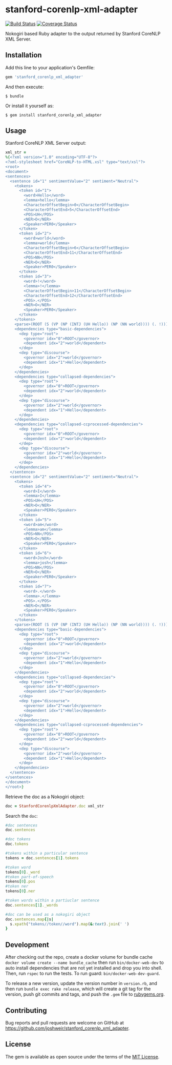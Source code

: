# stanford-corenlp-xml-adapter

[![Build Status](https://travis-ci.org/joshweir/stanford-corenlp-xml-adapter.svg?branch=master)](https://travis-ci.org/joshweir/stanford-corenlp-xml-adapter) [![Coverage Status](https://coveralls.io/repos/github/joshweir/stanford-corenlp-xml-adapter/badge.svg?branch=master)](https://coveralls.io/github/joshweir/stanford-corenlp-xml-adapter?branch=master)

Nokogiri based Ruby adapter to the output returned by Stanford CoreNLP XML Server.

## Installation

Add this line to your application's Gemfile:

```ruby
gem 'stanford_corenlp_xml_adapter'
```

And then execute:

    $ bundle

Or install it yourself as:

    $ gem install stanford_corenlp_xml_adapter

## Usage

Stanford CoreNLP XML Server output:

```ruby
xml_str =
%{<?xml version="1.0" encoding="UTF-8"?>
<?xml-stylesheet href="CoreNLP-to-HTML.xsl" type="text/xsl"?>
<root>
<document>
<sentences>
  <sentence id="1" sentimentValue="2" sentiment="Neutral">
    <tokens>
      <token id="1">
        <word>Hello</word>
        <lemma>hello</lemma>
        <CharacterOffsetBegin>0</CharacterOffsetBegin>
        <CharacterOffsetEnd>5</CharacterOffsetEnd>
        <POS>UH</POS>
        <NER>O</NER>
        <Speaker>PER0</Speaker>
      </token>
      <token id="2">
        <word>world</word>
        <lemma>world</lemma>
        <CharacterOffsetBegin>6</CharacterOffsetBegin>
        <CharacterOffsetEnd>11</CharacterOffsetEnd>
        <POS>NN</POS>
        <NER>O</NER>
        <Speaker>PER0</Speaker>
      </token>
      <token id="3">
        <word>!</word>
        <lemma>!</lemma>
        <CharacterOffsetBegin>11</CharacterOffsetBegin>
        <CharacterOffsetEnd>12</CharacterOffsetEnd>
        <POS>.</POS>
        <NER>O</NER>
        <Speaker>PER0</Speaker>
      </token>
    </tokens>
    <parse>(ROOT (S (VP (NP (INTJ (UH Hello)) (NP (NN world)))) (. !))) </parse>
    <dependencies type="basic-dependencies">
      <dep type="root">
        <governor idx="0">ROOT</governor>
        <dependent idx="2">world</dependent>
      </dep>
      <dep type="discourse">
        <governor idx="2">world</governor>
        <dependent idx="1">Hello</dependent>
      </dep>
    </dependencies>
    <dependencies type="collapsed-dependencies">
      <dep type="root">
        <governor idx="0">ROOT</governor>
        <dependent idx="2">world</dependent>
      </dep>
      <dep type="discourse">
        <governor idx="2">world</governor>
        <dependent idx="1">Hello</dependent>
      </dep>
    </dependencies>
    <dependencies type="collapsed-ccprocessed-dependencies">
      <dep type="root">
        <governor idx="0">ROOT</governor>
        <dependent idx="2">world</dependent>
      </dep>
      <dep type="discourse">
        <governor idx="2">world</governor>
        <dependent idx="1">Hello</dependent>
      </dep>
    </dependencies>
  </sentence>
  <sentence id="2" sentimentValue="2" sentiment="Neutral">
    <tokens>
      <token id="4">
        <word>I</word>
        <lemma>I</lemma>
        <POS>UH</POS>
        <NER>O</NER>
        <Speaker>PER0</Speaker>
      </token>
      <token id="5">
        <word>am</word>
        <lemma>am</lemma>
        <POS>NN</POS>
        <NER>O</NER>
        <Speaker>PER0</Speaker>
      </token>
      <token id="6">
        <word>Josh</word>
        <lemma>josh</lemma>
        <POS>NN</POS>
        <NER>O</NER>
        <Speaker>PER0</Speaker>
      </token>
      <token id="7">
        <word>.</word>
        <lemma>.</lemma>
        <POS>.</POS>
        <NER>O</NER>
        <Speaker>PER0</Speaker>
      </token>
    </tokens>
    <parse>(ROOT (S (VP (NP (INTJ (UH Hello)) (NP (NN world)))) (. !))) </parse>
    <dependencies type="basic-dependencies">
      <dep type="root">
        <governor idx="0">ROOT</governor>
        <dependent idx="2">world</dependent>
      </dep>
      <dep type="discourse">
        <governor idx="2">world</governor>
        <dependent idx="1">Hello</dependent>
      </dep>
    </dependencies>
    <dependencies type="collapsed-dependencies">
      <dep type="root">
        <governor idx="0">ROOT</governor>
        <dependent idx="2">world</dependent>
      </dep>
      <dep type="discourse">
        <governor idx="2">world</governor>
        <dependent idx="1">Hello</dependent>
      </dep>
    </dependencies>
    <dependencies type="collapsed-ccprocessed-dependencies">
      <dep type="root">
        <governor idx="0">ROOT</governor>
        <dependent idx="2">world</dependent>
      </dep>
      <dep type="discourse">
        <governor idx="2">world</governor>
        <dependent idx="1">Hello</dependent>
      </dep>
    </dependencies>
  </sentence>
</sentences>
</document>
</root>}
```

Retrieve the doc as a Nokogiri object:

```ruby
doc = StanfordCorenlpXmlAdapter.doc xml_str
```

Search the `doc`:

```ruby
#doc sentences
doc.sentences

#doc tokens
doc.tokens

#tokens within a particular sentence
tokens = doc.sentences[1].tokens

#token word
tokens[0]._word
#token part-of-speech
tokens[0].pos
#token ner
tokens[0].ner

#token words within a partiuclar sentence
doc.sentences[1]._words

#doc can be used as a nokogiri object
doc.sentences.map{|s|
  s.xpath("tokens//token//word").map(&:text).join(' ')
}
```

## Development

After checking out the repo, create a docker volume for bundle cache `docker volume create --name bundle_cache` then run `bin/docker-web-dev` to auto install dependencies that are not yet installed and drop you into shell. Then, run `rspec` to run the tests. To run guard: `bin/docker-web-dev-guard`.

To release a new version, update the version number in `version.rb`, and then run `bundle exec rake release`, which will create a git tag for the version, push git commits and tags, and push the `.gem` file to [rubygems.org](https://rubygems.org).

## Contributing

Bug reports and pull requests are welcome on GitHub at https://github.com/joshweir/stanford_corenlp_xml_adapter.

## License

The gem is available as open source under the terms of the [MIT License](http://opensource.org/licenses/MIT).
